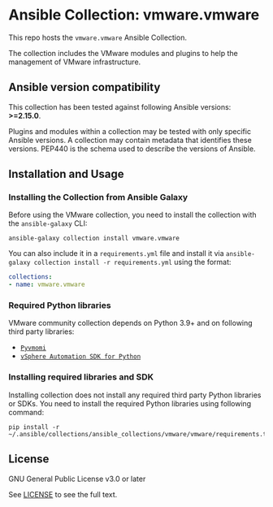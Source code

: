 # Ansible Collection: vmware.vmware

This repo hosts the `vmware.vmware` Ansible Collection.

The collection includes the VMware modules and plugins to help the management of VMware infrastructure.

## Ansible version compatibility

This collection has been tested against following Ansible versions: **>=2.15.0**.

Plugins and modules within a collection may be tested with only specific Ansible versions.
A collection may contain metadata that identifies these versions.
PEP440 is the schema used to describe the versions of Ansible.

## Installation and Usage

### Installing the Collection from Ansible Galaxy

Before using the VMware collection, you need to install the collection with the `ansible-galaxy` CLI:

    ansible-galaxy collection install vmware.vmware

You can also include it in a `requirements.yml` file and install it via `ansible-galaxy collection install -r requirements.yml` using the format:

```yaml
collections:
- name: vmware.vmware
```

### Required Python libraries

VMware community collection depends on Python 3.9+ and on following third party libraries:

* [`Pyvmomi`](https://github.com/vmware/pyvmomi)
* [`vSphere Automation SDK for Python`](https://github.com/vmware/vsphere-automation-sdk-python/)

### Installing required libraries and SDK

Installing collection does not install any required third party Python libraries or SDKs. You need to install the required Python libraries using following command:

    pip install -r ~/.ansible/collections/ansible_collections/vmware/vmware/requirements.txt

## License

GNU General Public License v3.0 or later

See [LICENSE](LICENSE) to see the full text.
